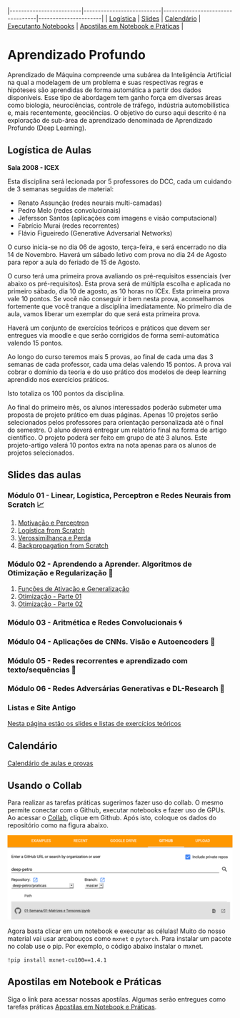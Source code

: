 |-------------------------|---------------------------|----------------------------------|----------------------|
| [Logística](#logistica) | [Slides](#slides)         | [Calendário](#calendario)        |  [Executanto Notebooks](#collab) | [Apostilas em Notebook e Práticas](#projeto) |

# Aprendizado Profundo

Aprendizado  de  Máquina  compreende  uma  subárea  da  Inteligência  Artificial  na qual  a  modelagem  de  um  problema  e  suas  respectivas regras  e  hipóteses são aprendidas  de  forma  automática  a  partir  dos  dados  disponíveis.  Esse  tipo  de abordagem  tem  ganho  força  em  diversas  áreas  como  biologia,  neurociências, controle  de  tráfego,  indústria  automobilística  e,  mais  recentemente,  geociências. O objetivo do curso aqui descrito é na exploração de sub-área de aprendizado denominada de Aprendizado Profundo (Deep Learning).

<a name="logistica"/>

## Logística de Aulas 

**Sala 2008 - ICEX**

Esta disciplina será lecionada por 5 professores do DCC, cada um cuidando de 3 semanas seguidas de material: 
- Renato Assunção (redes neurais multi-camadas)
- Pedro Melo (redes convolucionais)
- Jefersson Santos (aplicações com imagens e visão computacional)
- Fabrício Murai (redes recorrentes)
- Flávio Figueiredo (Generative Adversarial Networks)

O curso inicia-se no dia 06 de agosto, terça-feira, e será encerrado no dia 14 de Novembro. Haverá um sábado letivo com prova no dia 24 de Agosto para repor a aula do feriado de 15 de Agosto. 

O curso terá uma primeira prova avaliando os pré-requisitos essenciais (ver abaixo os pré-requisitos). Esta prova será de múltipla escolha e aplicada no primeiro sábado, dia 10 de agosto, as 10 horas no ICEx. Esta primeira prova vale 10 pontos. Se você não conseguir ir bem nesta prova, aconselhamos fortemente que você tranque a disciplina imediatamente. No primeiro dia de aula, vamos liberar um exemplar do que será esta primeira prova.  

Haverá um conjunto de exercícios teóricos e práticos que devem ser entregues via moodle e que serão corrigidos de forma semi-automática valendo 15 pontos. 

Ao longo do curso teremos mais 5 provas, ao final de cada uma das 3 semanas de cada professor, cada uma delas valendo 15 pontos. A prova vai cobrar o domínio da teoria e do uso prático dos modelos de deep learning aprendido nos exercícios práticos.

Isto totaliza os 100 pontos da disciplina. 

Ao final do primeiro mês, os alunos interessados poderão submeter uma proposta de projeto prático em duas páginas. Apenas 10 projetos serão selecionados pelos professores para orientação personalizada até o final do semestre. O aluno deverá entregar um relatório final na forma de artigo científico. O projeto poderá ser feito em grupo de até 3 alunos. 
Este projeto-artigo valerá 10 pontos extra na nota apenas para os alunos de projetos selecionados. 

<a name="calendario"/>

## Slides das aulas 

### Módulo 01 - Linear, Logística, Perceptron e Redes Neurais from Scratch 📈

1. [Motivação e Perceptron](https://homepages.dcc.ufmg.br/~assuncao/AAP/Sem%2001%20-%20Aula%2001.pdf)
1. [Logística from Scratch](https://homepages.dcc.ufmg.br/~assuncao/AAP/Sem%2001%20-%20Aula%2002.pdf)
1. [Verossimilhança e Perda](https://homepages.dcc.ufmg.br/~assuncao/AAP/Sem%2001%20-%20Aula%2003.pdf)
1. [Backpropagation from Scratch](https://homepages.dcc.ufmg.br/~assuncao/AAP/Sem%2002%20-%20Aula%2001.pdf)

### Módulo 02 - Aprendendo a Aprender. Algoritmos de Otimização e Regularização 🧠

1. [Funções de Ativação e Generalização](https://homepages.dcc.ufmg.br/~assuncao/AAP/Sem%2002%20-%20Aula%2002.pdf)
1. [Otimização - Parte 01](https://homepages.dcc.ufmg.br/~assuncao/AAP/Sem%2002%20-%20Aula%2003.pdf)
1. [Otimização - Parte 02](https://homepages.dcc.ufmg.br/~assuncao/AAP/Sem%2002%20-%20Aula%2004.pdf)


### Módulo 03 - Aritmética e Redes Convolucionais 🌀

### Módulo 04 - Aplicações de CNNs. Visão e Autoencoders 👀

### Módulo 05 - Redes recorrentes e aprendizado com texto/sequências 🏃

### Módulo 06 - Redes Adversárias Generativas e DL-Research 🎨

### Listas e Site Antigo

[Nesta página estão os slides e listas de exercícios teóricos](https://homepages.dcc.ufmg.br/~assuncao/AAP/)


## Calendário 

[Calendário de aulas e provas](https://docs.google.com/spreadsheets/d/1bcDCZrOcAZxdpUVX4386m_vTmEKDK2ojoZ73eRHSOqk/edit?usp=sharing)

<a name="collab"/>

## Usando o Collab 

Para realizar as tarefas práticas sugerimos fazer uso do collab. O mesmo permite conectar com o Github, executar notebooks e fazer uso de GPUs. Ao acessar o [Collab](https://colab.research.google.com/notebooks/welcome.ipynb#recent=true),
clique em Github. Após isto, coloque os dados do repositório como na figura abaixo.

![](f.png)

Agora basta clicar em um notebook e executar as células! Muito do nosso material vai usar arcabouços como `mxnet`
e `pytorch`. Para instalar um pacote no colab use o pip. Por exemplo, o código abaixo instalar o mxnet.

```
!pip install mxnet-cu100==1.4.1
```

<a name="projeto"/>

## Apostilas em Notebook e Práticas

Siga o link para acessar nossas apostilas. Algumas serão entregues como tarefas práticas [Apostilas em Notebook e Práticas](https://github.com/deep-ufmg/praticas/).
